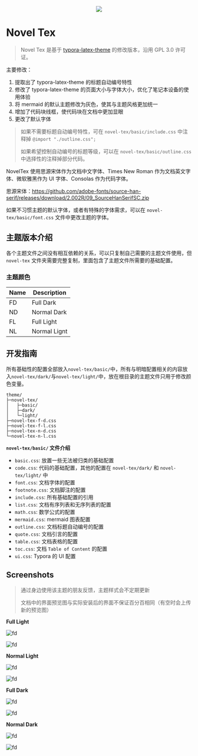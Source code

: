 <div align=center>
    <img src="./.assets/novel-tex-logo.png">
</div>

# Novel Tex

> Novel Tex 是基于 [typora-latex-theme](https://github.com/Keldos-Li/typora-latex-theme) 的修改版本，沿用 GPL 3.0 许可证。

主要修改：

1. 提取出了 typora-latex-theme 的标题自动编号特性
2. 修改了 typora-latex-theme 的页面大小与字体大小，优化了笔记本设备的使用体验
3. 将 mermaid 的默认主题修改为灰色，使其与主题风格更加统一
4. 增加了代码块线框，使代码块在文档中更加显眼
5. 更改了默认字体

> 如果不需要标题自动编号特性，可在 `novel-tex/basic/include.css` 中注释掉 `@import "./outline.css";`
>
> 如果希望控制自动编号的标题等级，可以在 `novel-tex/basic/outline.css` 中选择性的注释掉部分代码。

NovelTex 使用思源宋体作为文档中文字体、Times New Roman 作为文档英文字体、微软雅黑作为 UI 字体、Consolas 作为代码字体。

<!-- 思源黑体：https://github.com/adobe-fonts/source-han-sans/releases/download/2.004R/SourceHanSansSC.zip -->

思源宋体：https://github.com/adobe-fonts/source-han-serif/releases/download/2.002R/09_SourceHanSerifSC.zip

如果不习惯主题的默认字体，或者有特殊的字体需求，可以在 `novel-tex/basic/font.css` 文件中更改主题的字体。

## 主题版本介绍

各个主题文件之间没有相互依赖的关系，可以只复制自己需要的主题文件使用，但 `novel-tex` 文件夹需要完整复制，里面包含了主题文件所需要的基础配置。

### 主题颜色

| Name | Description  |
| ---- | ------------ |
| FD   | Full Dark    |
| ND   | Normal Dark  |
| FL   | Full Light   |
| NL   | Normal Lignt |

## 开发指南

所有基础性的配置全部放入`novel-tex/basic/`中，所有与明暗配置相关的内容放入`novel-tex/dark/`与`novel-tex/light/`中，放在根目录的主题文件只用于修改颜色变量。

```shell
theme/
├─novel-tex/
│   ├─basic/
│   ├─dark/
│   └─light/
├─novel-tex-f-d.css
├─novel-tex-f-l.css
├─novel-tex-n-d.css
└─novel-tex-n-l.css
```

**`novel-tex/basic/` 文件介绍**

- `basic.css`: 放置一些无法被归类的基础配置
- `code.css`: 代码的基础配置，其他的配置在 `novel-tex/dark/` 和 `novel-tex/light/` 中
- `font.css`: 文档字体的配置
- `footnote.css`: 文档脚注的配置
- `include.css`: 所有基础配置的引用
- `list.css`: 文档有序列表和无序列表的配置
- `math.css`: 数学公式的配置
- `mermaid.css`: mermaid 图表配置
- `outline.css`: 文档标题自动编号的配置
- `quote.css`: 文档引言的配置
- `table.css`: 文档表格的配置
- `toc.css`: 文档 `Table of Content` 的配置
- `ui.css`: Typora 的 UI 配置

## Screenshots

> 通过身边使用该主题的朋友反馈，主题样式会不定期更新
>
> 文档中的界面预览图与实际安装后的界面不保证百分百相同（有空时会上传新的预览图）

**Full Light**

![fd](./.assets/novel-tex-f-l.png)

![fd](./.assets/novel-tex-f-l-code.png)

**Normal Light**

![fd](./.assets/novel-tex-n-l.png)

![fd](./.assets/novel-tex-n-l-code.png)

**Full Dark**

![fd](./.assets/novel-tex-f-d.png)

![fd](./.assets/novel-tex-f-d-code.png)

**Normal Dark**

![fd](./.assets/novel-tex-n-d.png)

![fd](./.assets/novel-tex-n-d-code.png)
